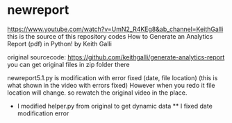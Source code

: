 # newreport

https://www.youtube.com/watch?v=UmN2_R4KEg8&ab_channel=KeithGalli
this is the source of this repository codes
How to Generate an Analytics Report (pdf) in Python! 
by Keith Galli

original sourcecode: https://github.com/keithgalli/generate-analytics-report
you can get original files in zip folder there

newreport5.1.py is modification with error fixed (date, file location) (this is what shown in the video with errors fixed)
However when you redo it file location will change. so rewatch the original video in the place. 

* I modified helper.py from original to get dynamic data
** I fixed date modification error
